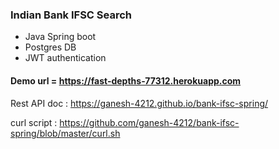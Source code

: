 ### Indian Bank IFSC Search
 - Java Spring boot
 - Postgres DB
 - JWT authentication
#### Demo url = https://fast-depths-77312.herokuapp.com

Rest API doc : https://ganesh-4212.github.io/bank-ifsc-spring/

curl script : https://github.com/ganesh-4212/bank-ifsc-spring/blob/master/curl.sh
